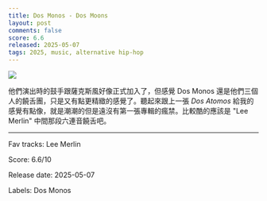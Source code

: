 ```yaml
---
title: Dos Monos - Dos Moons
layout: post
comments: false
score: 6.6
released: 2025-05-07
tags: 2025, music, alternative hip-hop
---
```


![](https://f4.bcbits.com/img/a1518992622_16.jpg)

他們演出時的鼓手跟薩克斯風好像正式加入了，但感覺 Dos Monos 還是他們三個人的饒舌團，只是又有點更精緻的感覺了。聽起來跟上一張 _Dos Atomos_ 給我的感覺有點像，就是潮潮的但是遠沒有第一張專輯的瘋禁。比較酷的應該是 "Lee Merlin" 中間那段六連音饒舌吧。

---

Fav tracks: Lee Merlin

Score: 6.6/10

Release date: 2025-05-07

Labels: Dos Monos

